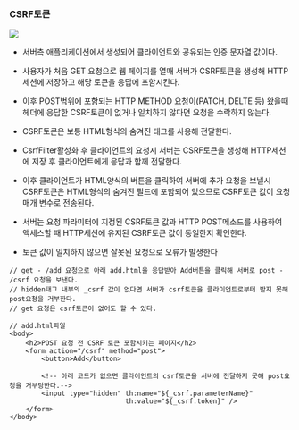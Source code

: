 ### CSRF토큰

<img src="https://github.com/pansakr/TIL/assets/118809108/979d372b-bec0-4558-bed5-57479b1f94ac">

* 서버측 애플리케이션에서 생성되어 클라이언트와 공유되는 인증 문자열 값이다.

* 사용자가 처음 GET 요청으로 웹 페이지를 열때 서버가 CSRF토큰을 생성해 HTTP세션에 저장하고 해당 토큰을 응답에 포함시킨다.

* 이후 POST범위에 포함되는 HTTP METHOD 요청이(PATCH, DELTE 등) 왔을때 헤더에 응답한 CSRF토큰이 없거나 일치하지 않다면 요청을 수락하지 않는다.

* CSRF토큰은 보통 HTML형식의 숨겨진 태그를 사용해 전달한다.

* CsrfFilter활성화 후 클라이언트의 요청시 서버는 CSRF토큰을 생성해 HTTP세션에 저장 후 클라이언트에게 응답과 함께 전달한다.

* 이후 클라이언트가 HTML양식의 버튼을 클릭하여 서버에 추가 요청을 보낼시 CSRF토큰은 HTML형식의 숨겨진 필드에 포함되어 있으므로 CSRF토큰 값이 요청 매개 변수로 전송된다.

* 서버는 요청 파라미터에 지정된 CSRF토큰 값과 HTTP POST메소드를 사용하여 액세스할 때 HTTP세션에 유지된 CSRF토큰 값이 동일한지 확인한다.

* 토큰 값이 일치하지 않으면 잘못된 요청으로 오류가 발생한다
```
// get - /add 요청으로 아래 add.html을 응답받아 Add버튼을 클릭해 서버로 post - /csrf 요청을 보낸다.
// hidden태그 내부의 _csrf 값이 없다면 서버가 csrf토큰을 클라이언트로부터 받지 못해 post요청을 거부한다.
// get 요청은 csrf토큰이 없어도 할 수 있다.

// add.html파일
<body>
    <h2>POST 요청 전 CSRF 토큰 포함시키는 페이지</h2>
    <form action="/csrf" method="post">
        <button>Add</button>

        <!-- 아래 코드가 없으면 클라이언트의 csrf토큰을 서버에 전달하지 못해 post요청을 거부당한다.-->
        <input type="hidden" th:name="${_csrf.parameterName}"
                             th:value="${_csrf.token}" />
    </form>
</body>
```
